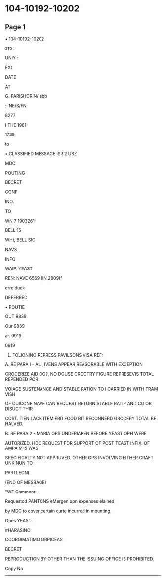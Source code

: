 # 104-10192-10202

## Page 1

• 104-10192-10202

это :

UNIY :

EXt

DATE

AT

G. PARISHORIN/ abb

:: NE/S/FN

8277

I THE 1961

1739

to

• CLASSIFIED MESSAGE iS:! 2 USZ

MDC

POUTING

BECRET

CONF

INO.

TO

WN 7 1903261

BELL 15

WHt, BELL SIC

NAVS

INFO

WAIP. YEAST

REN: NAVE 6569 (IN 2809)°

erre duck

DEFERRED

• POUTIE

OUT 9839

Our 9839

ar. 0919

0919

1. FOLIONINO REPRESS PAVILSONS VISA REF:

A. RE PARA I - ALI, IVENS APPEAR REASORABLE WITH EXCEPTION

CROCERIZE AID CO?, NO DOUSE CROCTRY FIGURE REPRESEVIS TOTAL REPENDED POR

VOIAGE SUSTENANCE AND STABLE RATION TO I CARRIED IN WITH TRAM VISH

OF OUICONE NAVE CAN REQUEST RETURN STABLE RATIP AND CO OR DISUCT THIR

COST. TIEN LACK ITEMIERD FOOD BIT RECONNERD GROCERY TOTAL BE HALVED.

B. RE PARA 2 - MARIA OPS UNDERIAKEN BEFORE YEAST OPH WERE

AUTORIZED. HDC REQUEST FOR SUPPORT OF POST TEAST INFIX. OF AMPAIM-5 WAS

SPECIFICALTY NOT APPRUVED. OTHER OPS INVOLVING EITHER CRAFT UNKINUN TO

PARTLEONI

(END OF MESBAGE)

"WE Comment:

Requestod PANTONS eMergen opn expenses elained

by MDC to cover certain curte incurred in mounting

Opes YEAST.

#HARASINO

COOROIMATIMO ORPICEAS

BECRET

REPRODUCTION BY OTHER THAN THE ISSUING OFFICE IS PROHIBITED.

Copy No

---


